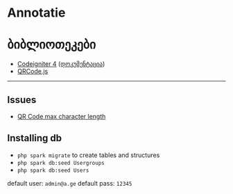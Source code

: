 # Annotatie
# ბიბლიოთეკები
- [Codeigniter 4](https://github.com/codeigniter4/CodeIgniter4) ([დოკუმენტაცია](https://codeigniter.com/user_guide/intro/index.html))
- [QRCode.js](http://davidshimjs.github.io/qrcodejs/) 


---
## Issues
- [QR Code max character length](https://stackoverflow.com/questions/12764334/qr-code-max-char-length)


## Installing db
- `php spark migrate` to create tables and structures
- `php spark db:seed Usergroups`
- `php spark db:seed Users`


default user: `admin@a.ge`
default pass: `12345`
